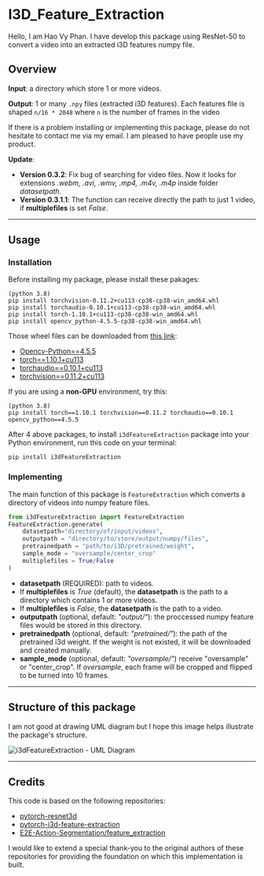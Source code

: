 # I3D_Feature_Extraction
Hello, I am Hao Vy Phan. I have develop this package using ResNet-50 to convert a video into an extracted i3D features numpy file.

## Overview
**Input**: a directory which store 1 or more videos.

**Output**: 1 or many `.npy` files (extracted i3D features). Each features file is shaped `n/16 * 2048` where `n` is the number of frames in the video

If there is a problem installing or implementing this package, please do not hesitate to contact me via my email. I am pleased to have people use my product.

**Update**:
* **Version 0.3.2**: Fix bug of searching for video files. Now it looks for extensions *.webm, .avi, .wmv, .mp4, .m4v, .m4p* inside folder *datasetpath*.
* **Version 0.3.1.1**: The function can receive directly the path to just 1 video, if **multiplefiles** is set *False*.

---

## Usage

### Installation
Before installing my package, please install these pakages:
```commandline
(python 3.8)
pip install torchvision-0.11.2+cu113-cp38-cp38-win_amd64.whl
pip install torchaudio-0.10.1+cu113-cp38-cp38-win_amd64.whl
pip install torch-1.10.1+cu113-cp38-cp38-win_amd64.whl
pip install opencv_python-4.5.5-cp38-cp38-win_amd64.whl
```
Those wheel files can be downloaded from [this link](https://download.pytorch.org/whl/cu113/torch_stable.html):
* [Opencv-Python==4.5.5](https://www.lfd.uci.edu/~gohlke/pythonlibs/#opencv)
* [torch==1.10.1+cu113](https://download.pytorch.org/whl/cu113/torch-1.10.1%2Bcu113-cp38-cp38-win_amd64.whl)
* [torchaudio==0.10.1+cu113](https://download.pytorch.org/whl/cu113/torchaudio-0.10.1%2Bcu113-cp38-cp38-win_amd64.whl)
* [torchvision==0.11.2+cu113](https://download.pytorch.org/whl/cu113/torchvision-0.11.2%2Bcu113-cp38-cp38-win_amd64.whl)

If you are using a **non-GPU** environment, try this:
```commandline
(python 3.8)
pip install torch==1.10.1 torchvision==0.11.2 torchaudio==0.10.1 opencv_python==4.5.5
```

After 4 above packages, to install `i3dFeatureExtraction` package into your Python environment, run this code on your terminal:
```commandline
pip install i3dFeatureExtraction
```

### Implementing
The main function of this package is `FeatureExtraction` which converts a directory of videos into numpy feature files.

```Python
from i3dFeatureExtraction import FeatureExtraction
FeatureExtraction.generate(
    datasetpath="directory/of/input/videos",
    outputpath = "directory/to/store/output/numpy/files",
    pretrainedpath = "path/to/i3D/pretrained/weight",
    sample_mode = "oversample/center_crop"
    multiplefiles = True/False
)
```
* **datasetpath** (REQUIRED): path to videos.
* If **multiplefiles** is _True_ (default), the **datasetpath** is the path to a directory which contains 1 or more videos.
* If **multiplefiles** is _False_, the **datasetpath** is the path to a video.
* **outputpath** (optional, default: *"output/"*): the proccessed numpy feature files would be stored in this directory.
* **pretrainedpath** (optional, default: *"pretrained/"*): the path of the pretrained i3d weight. If the weight is not existed, it will be downloaded and created manually.
* **sample_mode** (optional, default: *"oversample/"*) receive "oversample" or "center_crop". If *oversample*, each frame will be cropped and flipped to be turned into 10 frames.


---
## Structure of this package

I am not good at drawing UML diagram but I hope this image helps illustrate the package's structure.

![i3dFeatureExtraction - UML Diagram](https://vyhaoromanletters.s3.us-east-2.amazonaws.com/i3dExtract.png)

---

## Credits
This code is based on the following repositories:
* [pytorch-resnet3d](https://github.com/Tushar-N/pytorch-resnet3d)
* [pytorch-i3d-feature-extraction](https://github.com/Finspire13/pytorch-i3d-feature-extraction)
* [E2E-Action-Segmentation/feature_extraction](https://github.com/nguyenphwork/E2E-Action-Segmentation/tree/main/feature_extraction)

I would like to extend a special thank-you to the original authors of these repositories for providing the foundation on which this implementation is built.


